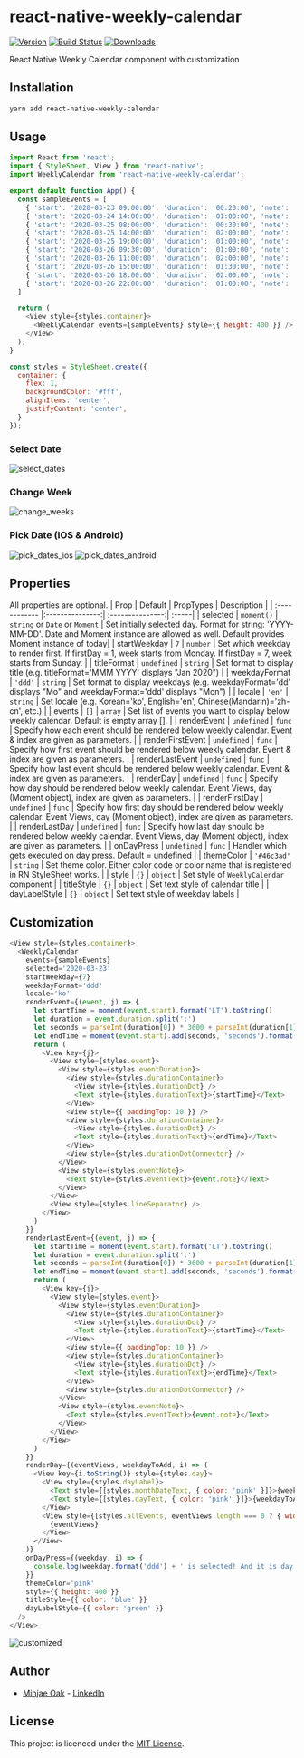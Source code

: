 # react-native-weekly-calendar
[![Version](https://img.shields.io/npm/v/react-native-weekly-calendar.svg)](https://www.npmjs.com/package/react-native-calendar)
[![Build Status](https://travis-ci.org/wix/react-native-weekly-calendar.svg?branch=master)](https://travis-ci.org/wix/react-native-weekly-calendar)
[![Downloads](https://img.shields.io/npm/dm/react-native-weekly-calendar.svg)](https://www.npmjs.com/package/react-native-calendar)

React Native Weekly Calendar component with customization

## Installation
```bash
yarn add react-native-weekly-calendar
```


## Usage
```javascript
import React from 'react';
import { StyleSheet, View } from 'react-native';
import WeeklyCalendar from 'react-native-weekly-calendar';

export default function App() {
  const sampleEvents = [
    { 'start': '2020-03-23 09:00:00', 'duration': '00:20:00', 'note': 'Walk my dog' },
    { 'start': '2020-03-24 14:00:00', 'duration': '01:00:00', 'note': 'Doctor\'s appointment' },
    { 'start': '2020-03-25 08:00:00', 'duration': '00:30:00', 'note': 'Morning exercise' },
    { 'start': '2020-03-25 14:00:00', 'duration': '02:00:00', 'note': 'Meeting with client' },
    { 'start': '2020-03-25 19:00:00', 'duration': '01:00:00', 'note': 'Dinner with family' },
    { 'start': '2020-03-26 09:30:00', 'duration': '01:00:00', 'note': 'Schedule 1' },
    { 'start': '2020-03-26 11:00:00', 'duration': '02:00:00', 'note': 'Schedule 2' },
    { 'start': '2020-03-26 15:00:00', 'duration': '01:30:00', 'note': 'Schedule 3' },
    { 'start': '2020-03-26 18:00:00', 'duration': '02:00:00', 'note': 'Schedule 4' },
    { 'start': '2020-03-26 22:00:00', 'duration': '01:00:00', 'note': 'Schedule 5' }
  ]

  return (
    <View style={styles.container}>
      <WeeklyCalendar events={sampleEvents} style={{ height: 400 }} />
    </View>
  );
}

const styles = StyleSheet.create({
  container: {
    flex: 1,
    backgroundColor: '#fff',
    alignItems: 'center',
    justifyContent: 'center',
  }
});
```

### Select Date
![select_dates](https://user-images.githubusercontent.com/8908724/77604941-04b48a00-6f57-11ea-93b2-8e9179ef3255.gif)

### Change Week
![change_weeks](https://user-images.githubusercontent.com/8908724/77604967-11d17900-6f57-11ea-90cf-f14250211121.gif)

### Pick Date (iOS & Android)
![pick_dates_ios](https://user-images.githubusercontent.com/8908724/77604971-15650000-6f57-11ea-9e53-d9a3c3c091f1.gif)
![pick_dates_android](https://user-images.githubusercontent.com/8908724/77611922-fe7bd900-6f69-11ea-85e3-9dd3eacaabf5.gif)


## Properties
All properties are optional.
| Prop  | Default  | PropTypes | Description |
| :------------ |:---------------:| :---------------:| :-----|
| selected | `moment()` | `string` or `Date` or `Moment` | Set initially selected day. Format for string: 'YYYY-MM-DD'. Date and Moment instance are allowed as well. Default provides Moment instance of today|
| startWeekday | `7` | `number` | Set which weekday to render first. If firstDay = 1, week starts from Monday. If firstDay = 7, week starts from Sunday. |
| titleFormat | `undefined` | `string` | Set format to display title (e.g. titleFormat='MMM YYYY' displays "Jan 2020") |
| weekdayFormat | `'ddd'` | `string` | Set format to display weekdays (e.g. weekdayFormat='dd' displays "Mo" and weekdayFormat='ddd' displays "Mon") |
| locale | `'en'` | `string` | Set locale (e.g. Korean='ko', English='en', Chinese(Mandarin)='zh-cn', etc.) |
| events | `[]` | `array` | Set list of events you want to display below weekly calendar. Default is empty array []. |
| renderEvent | `undefined` | `func` | Specify how each event should be rendered below weekly calendar. Event & index are given as parameters. |
| renderFirstEvent | `undefined` | `func` | Specify how first event should be rendered below weekly calendar. Event & index are given as parameters. |
| renderLastEvent | `undefined` | `func` | Specify how last event should be rendered below weekly calendar. Event & index are given as parameters. |
| renderDay | `undefined` | `func` | Specify how day should be rendered below weekly calendar. Event Views, day (Moment object), index are given as parameters. |
| renderFirstDay | `undefined` | `func` | Specify how first day should be rendered below weekly calendar. Event Views, day (Moment object), index are given as parameters. |
| renderLastDay | `undefined` | `func` | Specify how last day should be rendered below weekly calendar. Event Views, day (Moment object), index are given as parameters. |
| onDayPress |  `undefined` | `func` | Handler which gets executed on day press. Default = undefined |
| themeColor | `'#46c3ad'` | `string` | Set theme color. Either color code or color name that is registered in RN StyleSheet works. |
| style | `{}` | `object` | Set style of `WeeklyCalendar` component |
| titleStyle | `{}` | `object` | Set text style of calendar title |
| dayLabelStyle | `{}` | `object` | Set text style of weekday labels |

## Customization
```javascript
<View style={styles.container}>
  <WeeklyCalendar
    events={sampleEvents} 
    selected='2020-03-23'
    startWeekday={7}
    weekdayFormat='ddd'
    locale='ko'
    renderEvent={(event, j) => {
      let startTime = moment(event.start).format('LT').toString()
      let duration = event.duration.split(':')
      let seconds = parseInt(duration[0]) * 3600 + parseInt(duration[1]) * 60 + parseInt(duration[2])
      let endTime = moment(event.start).add(seconds, 'seconds').format('LT').toString()
      return (
        <View key={j}>
          <View style={styles.event}>
            <View style={styles.eventDuration}>
              <View style={styles.durationContainer}>
                <View style={styles.durationDot} />
                <Text style={styles.durationText}>{startTime}</Text>
              </View>
              <View style={{ paddingTop: 10 }} />
              <View style={styles.durationContainer}>
                <View style={styles.durationDot} />
                <Text style={styles.durationText}>{endTime}</Text>
              </View>
              <View style={styles.durationDotConnector} />
            </View>
            <View style={styles.eventNote}>
              <Text style={styles.eventText}>{event.note}</Text>
            </View>
          </View>
          <View style={styles.lineSeparator} />
        </View>
      )
    }}
    renderLastEvent={(event, j) => {
      let startTime = moment(event.start).format('LT').toString()
      let duration = event.duration.split(':')
      let seconds = parseInt(duration[0]) * 3600 + parseInt(duration[1]) * 60 + parseInt(duration[2])
      let endTime = moment(event.start).add(seconds, 'seconds').format('LT').toString()
      return (
        <View key={j}>
          <View style={styles.event}>
            <View style={styles.eventDuration}>
              <View style={styles.durationContainer}>
                <View style={styles.durationDot} />
                <Text style={styles.durationText}>{startTime}</Text>
              </View>
              <View style={{ paddingTop: 10 }} />
              <View style={styles.durationContainer}>
                <View style={styles.durationDot} />
                <Text style={styles.durationText}>{endTime}</Text>
              </View>
              <View style={styles.durationDotConnector} />
            </View>
            <View style={styles.eventNote}>
              <Text style={styles.eventText}>{event.note}</Text>
            </View>
          </View>
        </View>
      )
    }}
    renderDay={(eventViews, weekdayToAdd, i) => (
      <View key={i.toString()} style={styles.day}>
        <View style={styles.dayLabel}>
          <Text style={[styles.monthDateText, { color: 'pink' }]}>{weekdayToAdd.format('M/D').toString()}</Text>
          <Text style={[styles.dayText, { color: 'pink' }]}>{weekdayToAdd.format('ddd').toString()}</Text>
        </View>
        <View style={[styles.allEvents, eventViews.length === 0 ? { width: '100%', backgroundColor: 'pink' } : {}]}>
          {eventViews}
        </View>
      </View>
    )}
    onDayPress={(weekday, i) => {
      console.log(weekday.format('ddd') + ' is selected! And it is day ' + (i+1) + ' of the week!')
    }}
    themeColor='pink'
    style={{ height: 400 }}
    titleStyle={{ color: 'blue' }}
    dayLabelStyle={{ color: 'green' }}
  />
</View>
```
![customized](https://user-images.githubusercontent.com/8908724/77616782-d5614580-6f75-11ea-8736-6e315ad8802d.png)

## Author
* [Minjae Oak](https://github.com/codeinjuice/) - [LinkedIn](http://linkedin.com/in/minjae-oak)

## License
This project is licenced under the [MIT License](http://opensource.org/licenses/mit-license.html).
